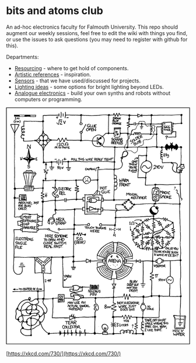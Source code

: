 # bits and atoms club

An ad-hoc electronics faculty for Falmouth University. This repo should augment our weekly sessions, feel free to edit the wiki with things you find, or use the issues to ask questions (you may need to register with github for this).

Departments:

* [Resourcing](https://github.com/fo-am/bits-and-atoms-club/wiki/Resourcing) - where to get hold of components.
* [Artistic references](https://github.com/fo-am/bits-and-atoms-club/wiki/Artistic-references) - inspiration.
* [Sensors](https://github.com/fo-am/bits-and-atoms-club/wiki/Sensors) - that we have used/discussed for projects.
* [Lighting ideas](https://github.com/fo-am/bits-and-atoms-club/wiki/Lighting-ideas) - some options for bright lighting beyond LEDs.
* [Analogue electronics](https://github.com/fo-am/bits-and-atoms-club/wiki/Analogue-electronics) - build your own synths and robots without computers or programming.

![](https://github.com/fo-am/bits-and-atoms-club/blob/master/circuit_diagram.png)

[https://xkcd.com/730/](https://xkcd.com/730/)
